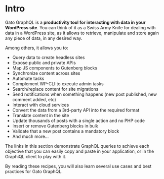 # Intro

Gato GraphQL is a **productivity tool for interacting with data in your WordPress site**. You can think of it as a Swiss Army Knife for dealing with data in a WordPress site, as it allows to retrieve, manipulate and store again any piece of data, in any desired way.

Among others, it allows you to:

- Query data to create headless sites
- Expose public and private APIs
- Map JS components to Gutenberg blocks
- Synchronize content across sites
- Automate tasks
- Complement WP-CLI to execute admin tasks
- Search/replace content for site migrations
- Send notifications when something happens (new post published, new comment added, etc)
- Interact with cloud services
- Convert the data from a 3rd-party API into the required format
- Translate content in the site
- Update thousands of posts with a single action and no PHP code
- Insert or remove Gutenberg blocks in bulk
- Validate that a new post contains a mandatory block
- And much more...

The links in this section demonstrate GraphQL queries to achieve each objective that you can easily copy and paste in your application, or in the GraphiQL client to play with it.

By reading these recipes, you will also learn several use cases and best practices for Gato GraphQL.
